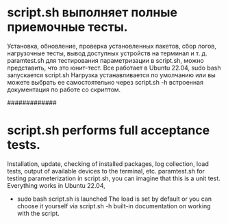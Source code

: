# script.sh выполняет полные приемочные тесты.
Установка, обновление, проверка установленных пакетов, сбор логов, нагрузочные тесты, вывод доступных устройств на терминал и т. д.
paramtest.sh для тестирования параметризации в script.sh, можно представить, что это юнит-тест.
Все работает в Ubuntu 22.04, sudo bash запускается script.sh
Нагрузка устанавливается по умолчанию или вы можете выбрать ее самостоятельно через script.sh -h встроенная документация по работе со скриптом.

#############

# script.sh performs full acceptance tests. 
Installation, update, checking of installed packages, log collection, load tests, output of available devices to the terminal, etc.
paramtest.sh for testing parameterization in script.sh, you can imagine that this is a unit test.
Everything works in Ubuntu 22.04, 
  - sudo bash script.sh is launched
The load is set by default or you can choose it yourself via script.sh -h built-in documentation on working with the script.
